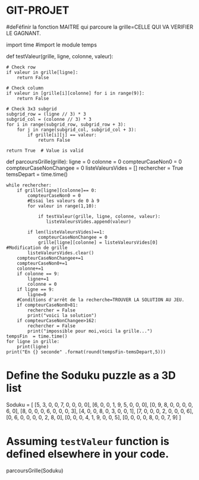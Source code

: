 # GIT-PROJET

#deFéfinir la fonction MAITRE qui parcoure la grille=CELLE QUI VA VERIFIER LE GAGNANT.

import time #import le module temps

def testValeur(grille, ligne, colonne, valeur):

    # Check row
    if valeur in grille[ligne]:
        return False

    # Check column
    if valeur in [grille[i][colonne] for i in range(9)]:
        return False

    # Check 3x3 subgrid
    subgrid_row = (ligne // 3) * 3
    subgrid_col = (colonne // 3) * 3
    for i in range(subgrid_row, subgrid_row + 3):
        for j in range(subgrid_col, subgrid_col + 3):
            if grille[i][j] == valeur:
                return False

    return True  # Value is valid


def parcoursGrille(grille):
    ligne = 0
    colonne = 0
    compteurCaseNon0 = 0
    compteurCaseNonChangee = 0
    listeValeursVides = []
    rechercher = True
    temsDepart = time.time()

    while rechercher:
        if grille[ligne][colonne]== 0:
            compteurCaseNon0 = 0
            #Essai les valeurs de 0 à 9
            for valeur in range(1,10):

                if testValeur(grille, ligne, colonne, valeur):
                   listeValeursVides.append(valeur)

            if len(listeValeursVides)==1:
                compteurCaseNonChangee = 0
                grille[ligne][colonne] = listeValeursVides[0] #Modification de grille
            listeValeursVides.clear()
        compteurCaseNonChangee+=1
        compteurCaseNon0+=1
        colonne+=1
        if colonne == 9:
            ligne+=1
            colonne = 0
        if ligne == 9:
            ligne=0
        #Conditions d'arrêt de la recherche=TROUVER LA SOLUTION AU JEU.
        if compteurCaseNon0>81:
            rechercher = False
            print("voici la solution")
        if compteurCaseNonChangee>162:
            rechercher = False
            print("impossible pour moi,voici la grille...")
    tempsFin  = time.time()
    for ligne in grille:
        print(ligne)
    print("En {} seconde" .format(round(tempsFin-temsDepart,5)))

# Define the Soduku puzzle as a 3D list
Soduku = [
    [5, 3, 0, 0, 7, 0, 0, 0, 0],
    [6, 0, 0, 1, 9, 5, 0, 0, 0],
    [0, 9, 8, 0, 0, 0, 0, 6, 0],
    [8, 0, 0, 0, 6, 0, 0, 0, 3],
    [4, 0, 0, 8, 0, 3, 0, 0, 1],
    [7, 0, 0, 0, 2, 0, 0, 0, 6],
    [0, 6, 0, 0, 0, 0, 2, 8, 0],
    [0, 0, 0, 4, 1, 9, 0, 0, 5],
    [0, 0, 0, 0, 8, 0, 0, 7, 9]
]
# Assuming `testValeur` function is defined elsewhere in your code.

parcoursGrille(Soduku)
